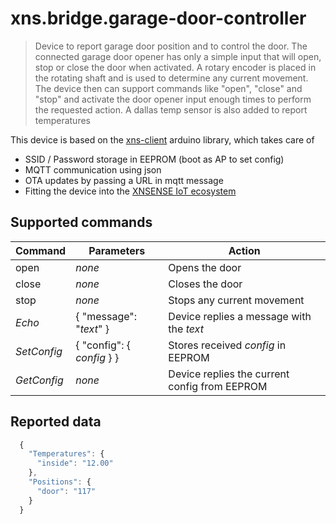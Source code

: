 # xns.bridge.garage-door-controller

> Device to report garage door position and to control the door. The connected garage door opener has only a simple 
> input that will open, stop or close the door when activated. A rotary encoder is placed in the rotating shaft and 
> is used to determine any current movement. The device then can support commands like "open", "close" and "stop"
> and activate the door opener input enough times to perform the requested action.
> A dallas temp sensor is also added to report temperatures


This device is based on the [xns-client](https://github.com/xnsense/xns-client) arduino library, which takes care of
* SSID / Password storage in EEPROM (boot as AP to set config)
* MQTT communication using json
* OTA updates by passing a URL in mqtt message
* Fitting the device into the [XNSENSE IoT ecosystem](http://www.xnsense.no/)

## Supported commands


| Command        | Parameters                | Action                                |
| -------------- | ------------------------- | ------------------------------------- |
| open           | *none*                    | Opens the door                        |
| close          | *none*                    | Closes the door                       |
| stop           | *none*                    | Stops any current movement            |
| *Echo*         | { "message": "*text*" }   | Device replies a message with the *text* |
| *SetConfig*    | { "config": { *config* } } | Stores received *config* in EEPROM  |
| *GetConfig*    | *none*   | Device replies the current config from EEPROM |


## Reported data

```javascript
  {
    "Temperatures": {
      "inside": "12.00"
    },
    "Positions": {
      "door": "117"
    }
  }
```
